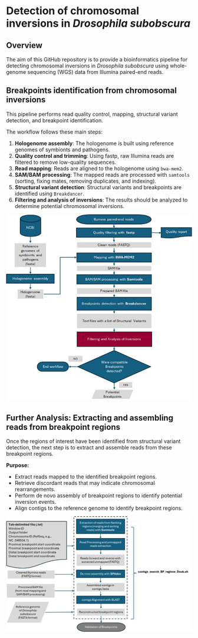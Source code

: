 # Detection of chromosomal inversions in *Drosophila subobscura*

## Overview

The aim of this GitHub repository is to provide a bioinformatics pipeline for detecting chromosomal inversions in *Drosophila subobscura* using whole-genome sequencing (WGS) data from Illumina paired-end reads. 

## Breakpoints identification from chromosomal inversions

This pipeline performs read quality control, mapping, structural variant detection, and breakpoint identification.

The workflow follows these main steps:

1. **Hologenome assembly**: The hologenome is built using reference genomes of symbionts and pathogens.
2. **Quality control and trimming**: Using fastp, raw Illumina reads are filtered to remove low-quality sequences.
3. **Read mapping**: Reads are aligned to the hologenome using `bwa-mem2`.
4. **SAM/BAM processing**: The mapped reads are processed with `samtools` (sorting, fixing mates, removing duplicates, and indexing).
5. **Structural variant detection**: Structural variants and breakpoints are identified using `Breakdancer`.
6. **Filtering and analysis of inversions**: The results should be analyzed to determine potential chromosomal inversions.

![Pipeline Workflow](images/Workflow_BP.jpg)

## **Further Analysis: Extracting and assembling reads from breakpoint regions**

Once the regions of interest have been identified from structural variant detection, the next step is to extract and assemble reads from these breakpoint regions.

**Purpose:**  
  - Extract reads mapped to the identified breakpoint regions.
  - Retrieve discordant reads that may indicate chromosomal rearrangements.
  - Perform de novo assembly of breakpoint regions to identify potential inversion events.
  - Align contigs to the reference genome to identify breakpoint regions. 

![De novo assembly Workflow](images/Workflow_assembly.jpg)

